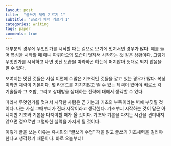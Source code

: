 ```yaml
---
layout: post
title:  "글쓰기 체력 기르기 1"
subtitle: "글쓰기 체력 기르기 1"
categories: writing
tags: paper
comments: true
---
```


대부분의 경우에 무엇인가를 시작할 때는 겉으로 보기에 멋져서인 경우가 많다. 
예를 들어 복싱을 시작할 때 매니 파퀴아오의 모습이 멋져서 시작하는 것 같은 상황이다. 
그렇게 무엇인가를 시작하고 나면 멋진 모습을 따라하곤 하는데 머지않아 뜻대로 되지 않음을 알 수 있다.

보여지는 멋진 것들은 사실 이면에 수많은 기초적인 것들을 깔고 있는 경우가 많다. 
복싱이라면 체력이 기본이다. 
몇 라운드를 지치지않고 뛸 수 있는 체력이 있어야 비로소 각 기술들과 그 조합, 
그리고 상대방을 상대하는 전략에 대해서 생각할 수 있다.

따라서 무엇인가를 멋져서 시작한 사람은 곧 기본과 기초의 부족이라는 벽에 부딪힐 것이다. 
나는 사실 그때부터가 진짜 시작이라고 생각한다. 
기초부터 시작하는 것이 답은 아니지만 기초와 기본을 다져야할 때가 올 것이다. 
기초와 기본을 다지는 시간을 견뎌내지 않으면 겉으로만 그럴싸한 실력을 가지게 될 것이다.

이렇게 글을 쓰는 이유는 유시민의 “글쓰기 수업” 책을 읽고 글쓰기 기초체력을 길러야한다고 생각했기 때문이다. 
바로 오늘부터!